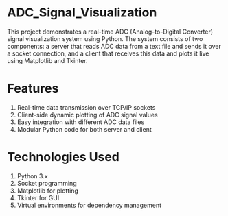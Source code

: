 # ADC_Signal_Visualization
This project demonstrates a real-time ADC (Analog-to-Digital Converter) signal visualization system using Python. The system consists of two components: a server that reads ADC data from a text file and sends it over a socket connection, and a client that receives this data and plots it live using Matplotlib and Tkinter.

# Features
1. Real-time data transmission over TCP/IP sockets
2. Client-side dynamic plotting of ADC signal values
3. Easy integration with different ADC data files
4. Modular Python code for both server and client

# Technologies Used
1. Python 3.x
2. Socket programming
3. Matplotlib for plotting
4. Tkinter for GUI
5. Virtual environments for dependency management
